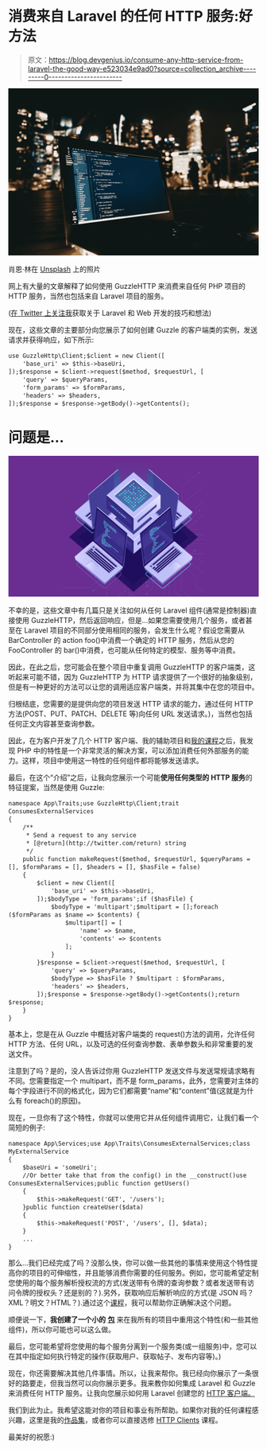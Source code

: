 # 消费来自 Laravel 的任何 HTTP 服务:好方法

> 原文：<https://blog.devgenius.io/consume-any-http-service-from-laravel-the-good-way-e523034e9ad0?source=collection_archive---------0----------------------->

![](img/4bd4dfa263d80275d12b6758220f3dc0.png)

肖恩·林在 [Unsplash](https://unsplash.com?utm_source=medium&utm_medium=referral) 上的照片

网上有大量的文章解释了如何使用 GuzzleHTTP 来消费来自任何 PHP 项目的 HTTP 服务，当然也包括来自 Laravel 项目的服务。

([在 Twitter 上关注我](https://twitter.com/JuanDMeGon)获取关于 Laravel 和 Web 开发的技巧和想法)

现在，这些文章的主要部分向您展示了如何创建 Guzzle 的客户端类的实例，发送请求并获得响应，如下所示:

```
use GuzzleHttp\Client;$client = new Client([
    'base_uri' => $this->baseUri,
]);$response = $client->request($method, $requestUrl, [
    'query' => $queryParams,
    'form_params' => $formParams,
    'headers' => $headers,
]);$response = $response->getBody()->getContents();
```

# 问题是…

![](img/5cf5127506c8ca416e02eb39bda17b64.png)

不幸的是，这些文章中有几篇只是关注如何从任何 Laravel 组件(通常是控制器)直接使用 GuzzleHTTP，然后返回响应，但是…如果您需要使用几个服务，或者甚至在 Laravel 项目的不同部分使用相同的服务，会发生什么呢？假设您需要从 BarController 的 action foo()中消费一个确定的 HTTP 服务，然后从您的 FooController 的 bar()中消费，也可能从任何特定的模型、服务等中消费。

因此，在此之后，您可能会在整个项目中重复调用 GuzzleHTTP 的客户端类，这听起来可能不错，因为 GuzzleHTTP 为 HTTP 请求提供了一个很好的抽象级别，但是有一种更好的方法可以让您的调用适应客户端类，并将其集中在您的项目中。

归根结底，您需要的是提供向您的项目发送 HTTP 请求的能力，通过任何 HTTP 方法(POST、PUT、PATCH、DELETE 等)向任何 URL 发送请求。)，当然也包括任何正文内容甚至查询参数。

因此，在为客户开发了几个 HTTP 客户端、我的辅助项目和[我的课程](https://www.juandmegon.com/#courses)之后，我发现 PHP 中的特性是一个非常灵活的解决方案，可以添加消费任何外部服务的能力。这样，项目中使用这一特性的任何组件都将能够发送请求。

最后，在这个“介绍”之后，让我向您展示一个可能**使用任何类型的 HTTP 服务**的特征提案，当然是使用 Guzzle:

```
namespace App\Traits;use GuzzleHttp\Client;trait ConsumesExternalServices
{
    /**
     * Send a request to any service
     * [@return](http://twitter.com/return) string
     */
    public function makeRequest($method, $requestUrl, $queryParams = [], $formParams = [], $headers = [], $hasFile = false)
    {
        $client = new Client([
            'base_uri' => $this->baseUri,
        ]);$bodyType = 'form_params';if ($hasFile) {
            $bodyType = 'multipart';$multipart = [];foreach ($formParams as $name => $contents) {
                $multipart[] = [
                    'name' => $name,
                    'contents' => $contents
                ];
            }
        }$response = $client->request($method, $requestUrl, [
            'query' => $queryParams,
            $bodyType => $hasFile ? $multipart : $formParams,
            'headers' => $headers,
        ]);$response = $response->getBody()->getContents();return $response;
    }
}
```

基本上，您是在从 Guzzle 中概括对客户端类的 request()方法的调用，允许任何 HTTP 方法、任何 URL，以及可选的任何查询参数、表单参数头和非常重要的发送文件。

注意到了吗？是的，没人告诉过你用 GuzzleHTTP 发送文件与发送常规请求略有不同。您需要指定一个 multipart，而不是 form_params，此外，您需要对主体的每个字段进行不同的格式化，因为它们都需要“name”和“content”值(这就是为什么有 foreach()的原因)。

现在，一旦你有了这个特性，你就可以使用它并从任何组件调用它，让我们看一个简短的例子:

```
namespace App\Services;use App\Traits\ConsumesExternalServices;class MyExternalService
{
    $baseUri = 'someUri';
    //Or better take that from the config() in the __construct()use ConsumesExternalServices;public function getUsers()
    {
        $this->makeRequest('GET', '/users');
    }public function createUser($data)
    {
        $this->makeRequest('POST', '/users', [], $data);
    }
    ...
}
```

那么…我们已经完成了吗？没那么快，你可以做一些其他的事情来使用这个特性提高你的项目的可伸缩性，并且能够消费你需要的任何服务。例如，您可能希望定制您使用的每个服务解析授权流的方式(发送带有令牌的查询参数？或者发送带有访问令牌的授权头？还是别的？).另外，获取响应后解析响应的方式(是 JSON 吗？XML？明文？HTML？).通过这个[课程](https://www.udemy.com/course/http-client-laravel-guzzle-requests-consume-apis-services/?couponCode=MEDIUM)，我可以帮助你正确解决这个问题。

顺便说一下，**我创建了一个小的** [**包**](https://packagist.org/packages/juandmegon/http-client-tools) 来在我所有的项目中重用这个特性(和一些其他组件)，所以你可能也可以这么做。

最后，您可能希望将您使用的每个服务分离到一个服务类(或一组服务)中，您可以在其中指定如何执行特定的操作(获取用户、获取帖子、发布内容等)。)

现在，你还需要解决其他几件事情。所以，让我来帮你。我已经向你展示了一条很好的路要走，但我当然可以向你展示更多。我来教你如何集成 Laravel 和 Guzzle 来消费任何 HTTP 服务。让我向您展示如何用 Laravel 创建您的 [HTTP 客户端。](https://www.programarya.com/http-client-laravel-guzzle-requests-consume-apis-services)

我们到此为止。我希望这能对你的项目和事业有所帮助。如果你对我的任何课程感兴趣，这里是我的[作品集](https://www.juandmegon.com/#courses)，或者你可以直接选修 [HTTP Clients](https://www.programarya.com/http-client-laravel-guzzle-requests-consume-apis-services) 课程。

最美好的祝愿:)